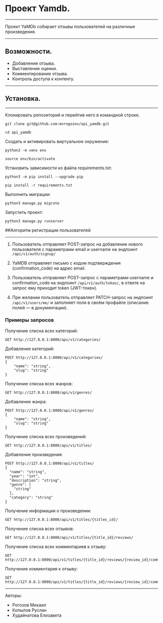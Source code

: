 # Проект Yamdb.
***
Проект YaMDb собирает отзывы пользователей на различные произведения.
***

## Возможности.

* Добавление отзыва.
* Выставление оценки.
* Комментирование отзыва.
* Контроль доступа к контенту.
***

## Установка.
***
Клонировать репозиторий и перейтив него в командной строке.

```
git clone git@github.com:mvrogozov/api_yamdb.git
```
```
cd api_yamdb
```

Cоздать и активировать виртуальное окружение:

```
python3 -m venv env
```

```
source env/bin/activate
```

Установить зависимости из файла requirements.txt:

```
python3 -m pip install --upgrade pip
```

```
pip install -r requirements.txt
```

Выполнить миграции:

```
python3 manage.py migrate
```

Запустить проект:

```
python3 manage.py runserver
```

##Алгоритм регистрации пользователей
***
1. Пользователь отправляет POST-запрос на добавление нового пользователя с параметрами email и username на эндпоинт ```/api/v1/auth/signup/```

2. YaMDB отправляет письмо с кодом подтверждения (confirmation_code) на адрес email.
3. Пользователь отправляет POST-запрос с параметрами username и confirmation_code на эндпоинт  ```/api/v1/auth/token/```, в ответе на запрос ему приходит token (JWT-токен).
4. При желании пользователь отправляет PATCH-запрос на эндпоинт ```/api/v1/users/me/``` и заполняет поля в своём профайле (описание полей — в документации).

### Примеры запросов

Получение списка всех категорий:
```
GET http://127.0.0.1:8000/api/v1/categories/
```
Добавление категорий:
```
POST http://127.0.0.1:8000/api/v1/categories/
{
	"name": "string",
	"slug": "string"
}
```
Получение списка всех жанров:
```
GET http://127.0.0.1:8000/api/v1/genres/
```
Добавление жанра:
```
POST http://127.0.0.1:8000/api/v1/genres/
{
	"name": "string",
	"slug": "string"
}
```
Получение списка всех произведений:
```
GET http://127.0.0.1:8000/api/v1/titles/
```
Добавление произведения:
```
POST http://127.0.0.1:8000/api/v1/titles/
{
  "name": "string",
  "year": "int",
  "description": "string",
  "genre": [
    "string"
  ],
  "category": "string"
}
```
Получение информации о произведении:
```
GET http://127.0.0.1:8000/api/v1/titles/{titles_id}/
```
Получение списка всех отзывов:
```
GET http://127.0.0.1:8000/api/v1/titles/{title_id}/reviews/
```
Получение списка всех комментариев к отзыву:
```
GET http://127.0.0.1:8000/api/v1/titles/{title_id}/reviews/{review_id}/comments/
```
Получение комментария к отзыву:
```
GET http://127.0.0.1:8000/api/v1/titles/{title_id}/reviews/{review_id}/comments/{comment_id}/
```
***
Авторы:
* Рогозов Михаил
* Копылов Руслан
* Худайнатова Елизавета